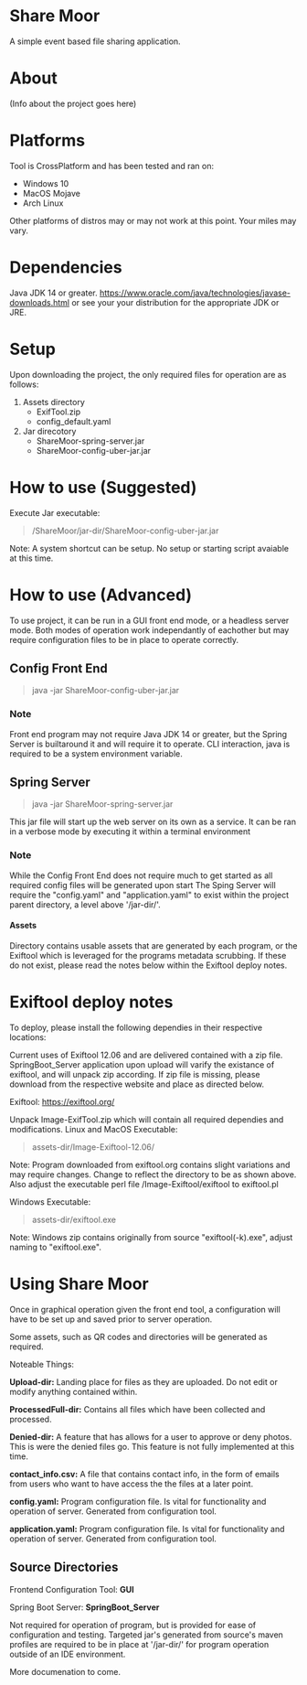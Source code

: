 # Share Moor
A simple event based file sharing application.
# About
(Info about the project goes here)
# Platforms
Tool is CrossPlatform and has been tested and ran on:
* Windows 10
* MacOS Mojave
* Arch Linux


Other platforms of distros may or may not work at this point. 
Your miles may vary.
# Dependencies
Java JDK 14 or greater.
https://www.oracle.com/java/technologies/javase-downloads.html
or see your your distribution for the appropriate JDK or JRE.


# Setup
Upon downloading the project, the only required files for operation are as follows:
1. Assets directory
    * ExifTool.zip
    * config_default.yaml
2. Jar direcotory
    * ShareMoor-spring-server.jar
    * ShareMoor-config-uber-jar.jar
# How to use (Suggested)
Execute Jar executable: 
> /ShareMoor/jar-dir/ShareMoor-config-uber-jar.jar

Note: A system shortcut can be setup. No setup or starting script avaiable at this time.
# How to use (Advanced)
To use project, it can be run in a GUI front end mode, or a headless server mode. 
Both modes of operation work independantly of eachother but may
require configuration files to be in place to operate correctly.
## Config Front End
> java -jar ShareMoor-config-uber-jar.jar

### Note
Front end program may not require Java JDK 14 or greater, but the Spring Server is builtaround it and will require it to operate. 
CLI interaction, java is required to be a system environment variable.

## Spring Server
>  java -jar ShareMoor-spring-server.jar

This jar file will start up the web server on its own as a service. It can be ran in a verbose mode by executing it within a terminal environment

### Note
While the Config Front End does not require much to get started as all required config files will be generated upon start
The Sping Server will require the "config.yaml" and "application.yaml" to exist within the project parent directory, a level above '/jar-dir/'.

#### Assets 
Directory contains usable assets that are generated by each program, or the Exiftool which is leveraged for the programs metadata scrubbing.
If these do not exist, please read the notes below within the Exiftool deploy notes.

# Exiftool deploy notes
To deploy, please install the following dependies in their respective locations:

Current uses of Exiftool 12.06 and are delivered contained with a zip file. 
SpringBoot_Server application upon upload will varify the existance of exiftool, and will unpack zip according.
If zip file is missing, please download from the respective website and place as directed below.
 
Exiftool:
https://exiftool.org/

Unpack Image-ExifTool.zip which will contain all required dependies and modifications.
Linux and MacOS Executable:
> assets-dir/Image-Exiftool-12.06/

Note: Program downloaded from exiftool.org contains slight variations and may require changes.
Change to reflect the directory to be as shown above. 
Also adjust the executable perl file /Image-Exiftool/exiftool to exiftool.pl

Windows Executable:
> assets-dir/exiftool.exe

Note: Windows zip contains originally from source "exiftool(-k).exe", adjust naming to "exiftool.exe".

# Using Share Moor
Once in graphical operation given the front end tool, a configuration will have to be set up and saved prior to server operation.

Some assets, such as QR codes and directories will be generated as required.

Noteable Things:

**Upload-dir:** Landing place for files as they are uploaded. Do not edit or modify anything contained within.

**ProcessedFull-dir:** Contains all files which have been collected and processed. 

**Denied-dir:** A feature that has allows for a user to approve or deny photos. This is were the denied files go. This feature is not fully implemented at this time.

**contact_info.csv:** A file that contains contact info, in the form of emails from users who want to have access the the files at a later point.

**config.yaml:** Program configuration file. Is vital for functionality and operation of server. Generated from configuration tool.

**application.yaml:** Program configuration file. Is vital for functionality and operation of server. Generated from configuration tool.

## Source Directories
Frontend Configuration Tool: **GUI**

Spring Boot Server: **SpringBoot_Server** 

Not required for operation of program, but is provided for ease of configuration and testing.
Targeted jar's generated from source's maven profiles are required to be in place at '/jar-dir/' for program operation outside of an IDE environment.

More documenation to come.
